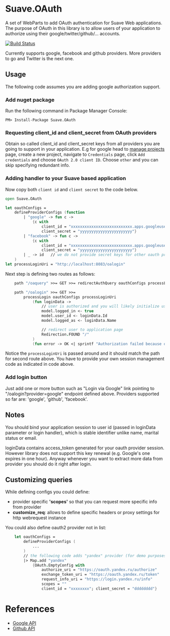 # Suave.OAuth
A set of WebParts to add OAuth authentication for Suave Web applications. The purpose of OAuth in this library is to allow users of your
application to authorize using their google/twitter/github/... accounts.

[![Build Status](https://travis-ci.org/OlegZee/Suave.OAuth.svg)](https://travis-ci.org/OlegZee/Suave.OAuth)

Currently supports google, facebook and github providers. More providers to go and Twitter is the next one.

## Usage

The following code assumes you are adding google authorization support.

### Add nuget package

Run the following command in Package Manager Console:

    PM> Install-Package Suave.OAuth

### Requesting client_id and client_secret from OAuth providers

Obtain so called client_id and client_secret keys from all providers you are going to support in your application.
E.g for google head to [manage projects](https://console.developers.google.com/project) page, create a new project, navigate
to `Credentials` page, click `Add credentials` and choose `OAuth 2.0 client ID`. Choose `other` and you can skip
specifying redundant info.

### Adding handler to your Suave based application

Now copy both `client id` and `client secret` to the code below.
```fsharp
open Suave.OAuth

let oauthConfigs =
    defineProviderConfigs (function
        | "google" -> fun c ->
            {c with
                client_id = "xxxxxxxxxxxxxxxxxxxxxxxxxxx.apps.googleusercontent.com"
                client_secret = "yyyyyyyyyyyyyyyyyyyyyyy"}
        | "facebook" -> fun c ->
            {c with
                client_id = "xxxxxxxxxxxxxxxxxxxxxxxxxxx.apps.googleusercontent.com"
                client_secret = "yyyyyyyyyyyyyyyyyyyyyyy"}
        | _ -> id   // we do not provide secret keys for other oauth providers
    )
let processLoginUri = "http://localhost:8083/oalogin"
```

Next step is defining two routes as follows:
```fsharp
    path "/oaquery" >>= GET >>= redirectAuthQuery oauthConfigs processLoginUri

    path "/oalogin" >>= GET >>=
        processLogin oauthConfigs processLoginUri
            (fun loginData ->
                // user is authorized and you will likely initialize user session (see Suave.Auth for `authenticated` and such)
                model.logged_in <- true
                model.user_id <- loginData.Id
                model.logged_as <- loginData.Name

                // redirect user to application page
                Redirection.FOUND "/"
            )
            (fun error -> OK <| sprintf "Authorization failed because of `%s`" error)
```

Notice the `processLoginUri` is passed around and it should match the path for second route above. You have to provide your own session management code
as indicated in code above.

### Add login button
 
Just add one or more button such as "Login via Google" link pointing to "/oalogin?provider=google" endpoint defined above.
Providers supported so far are: 'google', 'github', 'facebook'.

## Notes

You should bind your application session to user id (passed in loginData parameter or login handler), which is stable identifier unlike name, marital status or email.

loginData contains access_token generated for your oauth provider session. However library does not support this key renewal (e.g. Google's one
expires in one hour). Anyway whenever you want to extract more data from provider you should do it right after login.

## Customizing queries
While defining configs you could define:

* provider specific **'scopes'** so that you can request more specific info from provider
* **customize_req**: allows to define specific headers or proxy settings for http webrequest instance

You could also define oauth2 provider not in list:
```fsharp
    let oauthConfigs =
        defineProviderConfigs (
            ...
        )
        // the following code adds "yandex" provider (for demo purposes)
        |> Map.add "yandex"
            {OAuth.EmptyConfig with
                authorize_uri = "https://oauth.yandex.ru/authorize"
                exchange_token_uri = "https://oauth.yandex.ru/token"
                request_info_uri = "https://login.yandex.ru/info"
                scopes = ""
                client_id = "xxxxxxxx"; client_secret = "dddddddd"}
```

# References

   * [Google API](https://developers.google.com/identity/protocols/OAuth2WebServer)
   * [Github API](https://developer.github.com/v3/oauth/)
